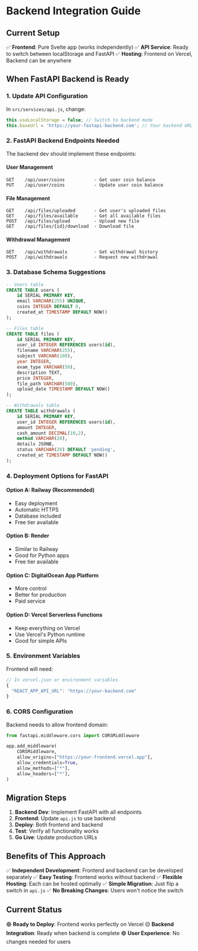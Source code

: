 # Backend Integration Guide

## Current Setup

✅ **Frontend**: Pure Svelte app (works independently)
✅ **API Service**: Ready to switch between localStorage and FastAPI
✅ **Hosting**: Frontend on Vercel, Backend can be anywhere

## When FastAPI Backend is Ready

### 1. Update API Configuration

In `src/services/api.js`, change:
```javascript
this.useLocalStorage = false; // Switch to backend mode
this.baseUrl = 'https://your-fastapi-backend.com'; // Your backend URL
```

### 2. FastAPI Backend Endpoints Needed

The backend dev should implement these endpoints:

#### User Management
```
GET    /api/user/coins           - Get user coin balance
PUT    /api/user/coins           - Update user coin balance
```

#### File Management
```
GET    /api/files/uploaded       - Get user's uploaded files
GET    /api/files/available      - Get all available files
POST   /api/files/upload         - Upload new file
GET    /api/files/{id}/download  - Download file
```

#### Withdrawal Management
```
GET    /api/withdrawals          - Get withdrawal history
POST   /api/withdrawals          - Request new withdrawal
```

### 3. Database Schema Suggestions

```sql
-- Users table
CREATE TABLE users (
    id SERIAL PRIMARY KEY,
    email VARCHAR(255) UNIQUE,
    coins INTEGER DEFAULT 0,
    created_at TIMESTAMP DEFAULT NOW()
);

-- Files table
CREATE TABLE files (
    id SERIAL PRIMARY KEY,
    user_id INTEGER REFERENCES users(id),
    filename VARCHAR(255),
    subject VARCHAR(100),
    year INTEGER,
    exam_type VARCHAR(50),
    description TEXT,
    price INTEGER,
    file_path VARCHAR(500),
    upload_date TIMESTAMP DEFAULT NOW()
);

-- Withdrawals table
CREATE TABLE withdrawals (
    id SERIAL PRIMARY KEY,
    user_id INTEGER REFERENCES users(id),
    amount INTEGER,
    cash_amount DECIMAL(10,2),
    method VARCHAR(20),
    details JSONB,
    status VARCHAR(20) DEFAULT 'pending',
    created_at TIMESTAMP DEFAULT NOW()
);
```

### 4. Deployment Options for FastAPI

#### Option A: Railway (Recommended)
- Easy deployment
- Automatic HTTPS
- Database included
- Free tier available

#### Option B: Render
- Similar to Railway
- Good for Python apps
- Free tier available

#### Option C: DigitalOcean App Platform
- More control
- Better for production
- Paid service

#### Option D: Vercel Serverless Functions
- Keep everything on Vercel
- Use Vercel's Python runtime
- Good for simple APIs

### 5. Environment Variables

Frontend will need:
```javascript
// In vercel.json or environment variables
{
  "REACT_APP_API_URL": "https://your-backend.com"
}
```

### 6. CORS Configuration

Backend needs to allow frontend domain:
```python
from fastapi.middleware.cors import CORSMiddleware

app.add_middleware(
    CORSMiddleware,
    allow_origins=["https://your-frontend.vercel.app"],
    allow_credentials=True,
    allow_methods=["*"],
    allow_headers=["*"],
)
```

## Migration Steps

1. **Backend Dev**: Implement FastAPI with all endpoints
2. **Frontend**: Update `api.js` to use backend
3. **Deploy**: Both frontend and backend
4. **Test**: Verify all functionality works
5. **Go Live**: Update production URLs

## Benefits of This Approach

✅ **Independent Development**: Frontend and backend can be developed separately
✅ **Easy Testing**: Frontend works without backend
✅ **Flexible Hosting**: Each can be hosted optimally
✅ **Simple Migration**: Just flip a switch in `api.js`
✅ **No Breaking Changes**: Users won't notice the switch

## Current Status

🟢 **Ready to Deploy**: Frontend works perfectly on Vercel
🟡 **Backend Integration**: Ready when backend is complete
🟢 **User Experience**: No changes needed for users
